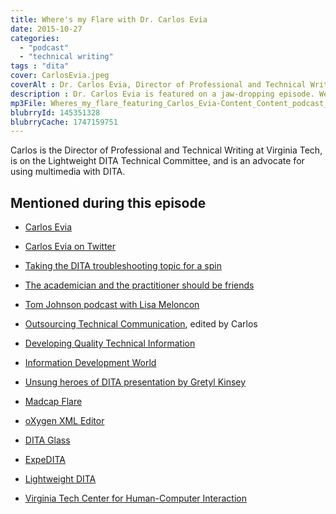 ```yaml
---
title: Where's my Flare with Dr. Carlos Evia
date: 2015-10-27
categories:
  - "podcast"
  - "technical writing"
tags : "dita"
cover: CarlosEvia.jpeg
coverAlt : Dr. Carlos Evia, Director of Professional and Technical Writing at Virginia Tech
description : Dr. Carlos Evia is featured on a jaw-dropping episode. We discuss cutting-edge developments in the DITA world, the similarities and differences between academicians and practitioners of technical communication, and more.
mp3File: Wheres_my_flare_featuring_Carlos_Evia-Content_Content_podcast_episode_6.mp3
blubrryId: 145351328
blubrryCache: 1747159751
---
```



Carlos is the Director of Professional and Technical Writing at Virginia Tech, is on the Lightweight DITA Technical Committee, and is an advocate for using multimedia with DITA.


## Mentioned during this episode

- [Carlos Evia](http://carlosevia.com)

- [Carlos Evia on Twitter](http://twitter.com/carlosevia)

- [Taking the DITA troubleshooting topic for a spin](http://www.scriptorium.com/2015/02/taking-dita-troubleshooting-topic-spin/)

- [The academician and the practitioner should be friends](http://techcommgeekmom.com/2015/07/20/oh-the-academian-and-the-practitioner-should-be-friends-engaging-techcomm-professionals/)

- [Tom Johnson podcast with Lisa Meloncon](http://idratherbewriting.com/2015/08/10/lisa-meloncon-academic-practitioner-divide-podcast/)

- [Outsourcing Technical Communication](http://www.amazon.com/Outsourcing-Technical-Communication-Practices-Communications/dp/0895033348), edited by Carlos

- [Developing Quality Technical Information](http://www.amazon.com/Developing-Quality-Technical-Information-Handbook/dp/0131477498)

- [Information Development World](http://informationdevelopmentworld.com/)

- [Unsung heroes of DITA presentation by Gretyl Kinsey](http://t.co/FLkoPMsnZz)

- [Madcap Flare](http://www.madcapsoftware.com/products/flare/)

- [oXygen XML Editor](http://oxygenxml.com)

- [DITA Glass](http://www.oxygenxml.com/events/2015/webinar_perceive_everything_as_dita.html)

- [ExpeDITA](https://github.com/donrday/expeDITA)

- [Lightweight DITA](http://dita.xml.org/blog/lightweight-dita)

- [Virginia Tech Center for Human-Computer Interaction](http://www.hci.vt.edu/)
